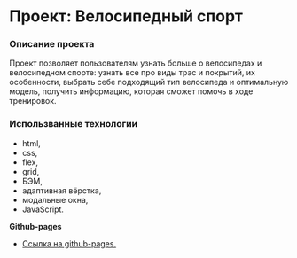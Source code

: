 # Проект: Велосипедный спорт

### Описание проекта
Проект позволяет пользователям узнать больше о велосипедах и велосипедном
спорте: узнать все про виды трас и покрытий, их особенности, выбрать себе подходящий
тип велосипеда и оптимальную модель, получить информацию, которая сможет помочь в ходе
тренировок.

### Использванные технологии
* html,
* css,
* flex,
* grid,
* БЭМ,
* адаптивная вёрстка,
* модальные окна,
* JavaScript.

**Github-pages**

* [Ссылка на github-pages.](https://stern-ritter.github.io/bikes/)
